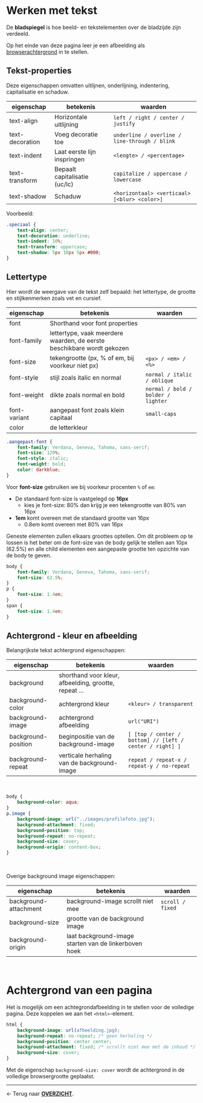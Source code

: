 # Werken met tekst

De  **bladspiegel** is hoe beeld- en tekstelementen over de bladzijde zijn verdeeld.

Op het einde van deze pagina leer je een afbeelding als [browserachtergrond](#achtergrond-van-een-pagina) in te stellen.

## Tekst-properties

Deze eigenschappen omvatten uitlijnen, onderlijning, indentering, capitalisatie en schaduw.

|eigenschap|betekenis|waarden|
|---|---|---|
|text-align	|Horizontale uitlijning	|`left / right / center / justify` |
|text-decoration	|Voeg decoratie toe	|`underline / overline / line-through / blink`|
|text-indent	|Laat eerste lijn inspringen	|`<lengte> / <percentage>`|
|text-transform	|Bepaalt capitalisatie (uc/lc)	|`capitalize / uppercase / lowercase`|
|text-shadow|Schaduw	|`<horizontaal> <verticaal> [<blur> <color>]`|

Voorbeeld:

```css
.speciaal {
    text-align: center;
    text-decoration: underline;
    text-indent: 10%;
    text-transform: uppercase;
    text-shadow: 5px 10px 5px #000;
}
```

## Lettertype

Hier wordt de weergave van de tekst zelf bepaald: het lettertype, de grootte en stijlkenmerken zoals vet en cursief.

|eigenschap|betekenis|waarden|
|---|---|---|
|font|	Shorthand voor font properties	| &nbsp; |
|font-family|	lettertype, vaak meerdere waarden, de eerste beschikbare wordt gekozen	| &nbsp; |
|font-size|	tekengrootte (px, % of em, bij voorkeur niet px)|	`<px> / <em> / <%>` |
|font-style|	stijl zoals italic en normal|	`normal / italic / oblique`|
|font-weight	|dikte zoals normal en bold|	`normal / bold / bolder / lighter`|
|font-variant|aangepast font zoals klein capitaal|`small-caps`|
|color|de letterkleur|

```css
.aangepast-font {
    font-family: Verdana, Geneva, Tahoma, sans-serif;
    font-size: 120%;
    font-style: italic;
    font-weight: bold;
    color: darkblue;
}
```

Voor **font-size** gebruiken we bij voorkeur procenten `%` of `em`: 
*  De standaard font-size is vastgelegd op **16px**
    *  kies je font-size: 80% dan krijg je een tekengrootte van 80% van 16px
*  **1em** komt overeen met de standaard grootte van 16px
    * 0.8em komt overeen met 80% van 16px

Geneste elementen zullen elkaars groottes optellen. Om dit probleem op te lossen is het beter om de font-size van de body gelijk te stellen aan 10px (62.5%) en alle child elementen een aangepaste grootte ten opzichte van de body te geven.

```css
body {
    font-family: Verdana, Geneva, Tahoma, sans-serif;
    font-size: 62.5%;
}
p {
    font-size: 1.4em;
}
span {
    font-size: 1.4em;
}
```

## Achtergrond - kleur en afbeelding

Belangrijkste tekst achtergrond eigenschappen:

|eigenschap|betekenis|waarden|
|---|---|---|
|background|shorthand voor kleur, afbeelding, grootte, repeat ...||
|background-color|	achtergrond kleur|	`<kleur> / transparent`|
background-image|	achtergrond afbeelding|	`url("URI")`|
|background-position|	beginpositie van de background-image|	`[ [top / center / bottom] // [left / center / right] ]`|
|background-repeat|	verticale herhaling van de background-image|	`repeat / repeat-x / repeat-y / no-repeat`|

<br>

```css
body {
    background-color: aqua;
}
p.image {
    background-image: url("../images/profilefoto.jpg");
    background-attachment: fixed;
    background-position: top;
    background-repeat: no-repeat;
    background-size: cover;
    background-origin: content-box;
}
```

<br>

Overige background image eigenschappen:

|eigenschap|betekenis|waarden|
|---|---|---|
|background-attachment|	background-image scrollt niet mee|	`scroll / fixed`|
|background-size|	grootte van de background image|	&nbsp;|
|background-origin|	laat background-image starten van de linkerboven hoek|	&nbsp;|

<br>

# Achtergrond van een pagina

Het is mogelijk om een achtegrondafbeelding in te stellen voor de volledige pagina. Deze koppelen we aan het `<html>`-element.

```css
html {
    background-image: url(afbeelding.jpg);
    background-repeat: no-repeat; /* geen herhaling */
    background-position: center center;
    background-attachment: fixed; /* scrollt niet mee met de inhoud */
    background-size: cover;
}
```

Met de eigenschap `background-size: cover` wordt de achtergrond in de volledige browsergrootte geplaatst. 

---

&larr; Terug naar [**OVERZICHT**](./README.md#overview).